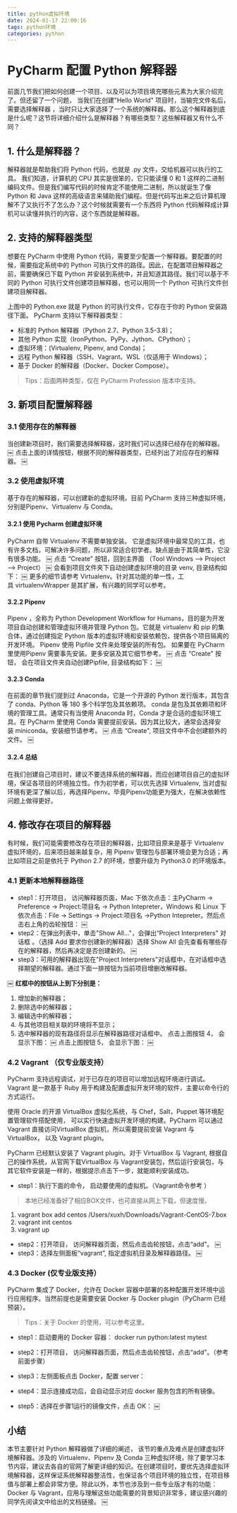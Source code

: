 ```yaml
---
title: python虚拟环境
date: 2024-01-17 22:00:16
tags: python环境
categories: python
---
```

# PyCharm 配置 Python 解释器

 前面几节我们把如何创建一个项目、以及可以为项目填充哪些元素为大家介绍完了。但还留了一个问题， 当我们在创建"Hello World" 项目时，当输完文件名后，需要选择解释器 ，当时只让大家选择了一个系统的解释器。那么这个解释器到底是什么呢？这节将详细介绍什么是解释器？有哪些类型？这些解释器又有什么不同？
## 1. 什么是解释器？
 解释器就是帮助我们将 Python 代码，也就是 .py 文件，交给机器可以执行的工具。
我们知道，计算机的 CPU 其实是很笨的，它只能读懂 0 和 1 这样的二进制编码文件。但是我们编写代码的时候肯定不能使用二进制，所以就诞生了像 Python 和 Java 这样的高级语言来辅助我们编程。但是代码写出来之后计算机理解不了又执行不了怎么办？这个时候就需要有一个东西将 Python 代码解释成计算机可以读懂并执行的内容，这个东西就是解释器。
## 2. 支持的解释器类型
 想要在 PyCharm 中使用 Python 代码，需要至少配置一个解释器。要配置的时候，需要指定系统中的 Python 可执行文件的路径。因此，在配置项目解释器之前，需要确保已下载 Python 并安装到系统中，并且知道其路径。我们可以基于不同的 Python 可执行文件创建项目解释器，也可以用同一个 Python 可执行文件创建项目解释器。
 
上图中的 Python.exe 就是 Python 的可执行文件，它存在于你的 Python 安装路径下面。
PyCharm 支持以下解释器类型：
* 标准的 Python 解释器（Python 2.7、Python 3.5-3.8)；
* 其他 Python 实现（IronPython、PyPy、Jython、CPython）；
* 虚拟环境：(Virtualenv, Pipenv, and Conda)；
* 远程 Python 解释器（SSH、Vagrant、WSL（仅适用于 Windows）；
* 基于 Docker 的解释器（Docker、Docker Compose）。

> Tips：后面两种类型，仅在 PyCharm Profession 版本中支持。

## 3. 新项目配置解释器
### 3.1 使用存在的解释器
当创建新项目时，我们需要选择解释器，这时我们可以选择已经存在的解释器。
￼
点击上面的详情按钮，根据不同的解释器类型，已经列出了对应存在的解释器。
￼
### 3.2 使用虚拟环境
基于存在的解释器，可以创建新的虚拟环境。目前 PyCharm 支持三种虚拟环境，分别是Pipenv、Virtualenv 与 Conda。
#### 3.2.1 使用 Pycharm 创建虚拟环境
PyCharm 自带 Virtualenv 不需要单独安装。 它是虚拟环境中最常见的工具，也有许多文档，可解决许多问题，所以非常适合初学者。缺点是由于其简单性，它没有很多功能。
￼
点击 “Create" 按钮，回到主界面 （Tool Windows --> Project --> Project）
￼
会看到项目文件夹下自动创建虚拟环境的目录 venv, 目录结构如下：
￼
更多的细节请参考 Virtualenv。针对其功能的单一性，工具 virtualenvWrapper 是其扩展，有兴趣的同学可以参考。
#### 3.2.2 Pipenv
Pipenv ，全称为 Python Development Workflow for Humans，目的是为开发项目自动创建和管理虚拟环境并管理 Python 包。它就是 virtualenv 和 pip 的集合体，通过创建指定 Python 版本的虚拟环境和安装依赖包，提供各个项目隔离的开发环境。
Pipenv 使用 Pipfile 文件来处理安装的所有包。 如果要在 PyCharm 里使用Pipenv 需要事先安装。更多安装及其它细节参考。
￼
点击 “Create" 按钮， 会在项目文件夹自动创建Pipfile, 目录结构如下：
￼
#### 3.2.3 Conda
在前面的章节我们提到过 Anaconda，它是一个开源的 Python 发行版本，其包含了 conda、Python 等 180 多个科学包及其依赖项。 conda 是包及其依赖项和环境的管理工具。通常只有当使用 Anaconda 时，Conda 才是合适的虚拟环境工具。在 PyCharm 里使用 Conda 需要提前安装。因为其比较大，通常会选择安装 miniconda。安装细节请参考。
￼
点击 “Create", 项目文件中不会创建额外的文件。
￼
#### 3.2.4 总结
在我们创建自己项目时，建议不要选择系统的解释器，而应创建项目自己的虚拟环境，保证各项目的环境独立性。作为初学者，可以优先选择 Virtualenv, 当对虚拟环境有更深了解以后，再选择Pipenv。毕竟Pipenv功能更为强大，在解决依赖性问题上做得更好。
## 4. 修改存在项目的解释器
有时候，我们可能需要修改存在项目的解释器，比如项目原来是基于 Virtualenv 虚拟环境的，后来项目越来越复杂，用 Pipenv 管理包与部署环境会更为合适；再比如项目之前是依托于 Python 2.7 的环境，想要升级为 Python3.0 的环境版本。
### 4.1 更新本地解释器路径
* step1：打开项目， 访问解释器页面，Mac 下依次点击：主PyCharm -> Preference -> Project:项目名 -> Python Intepreter，Windows 和 Linux 下依次点击：File -> Settings -> Project:项目名 ->Python Intepreter。然后点击右上角的齿轮按钮：
￼
* step2：在弹出列表中，单击"Show All…"，会弹出“Project Interpreters" 对话框 。（选择 Add 要求你创建新的解释器）选择 Show All 会先查看有哪些存在的解释器，然后再决定是否创建新的。
￼
* step3：可用的解释器出现在"Project Interpreters"对话框中，在对话框中选择期望的解释器。通过下面一排按钮为当前项目增删改解释器。

￼
**红框中的按钮从上到下分别是：**

1. 增加新的解释器；
2. 删除选中的解释器；
3. 编辑选中的解释器；
4. 与其他项目相关联的环境将不显示；
5. 选中解释器的现有路径将显示在解释器路径对话框中。
点击上图按钮 4， 会显示下图：
￼
点击上图按钮 5， 会显示下图：
￼
### 4.2 Vagrant （仅专业版支持）
PyCharm 支持远程调试，对于已存在的项目可以增加远程环境进行调试。Vagrant 是一款基于 Ruby 用于构建及配置虚拟开发环境的软件，主要以命令行的方式运行。

使用 Oracle 的开源 VirtualBox 虚拟化系统，与 Chef，Salt，Puppet 等环境配置管理软件搭配使用， 可以实行快速虚拟开发环境的构建。PyCharm 可以通过 Vagrant 直接访问VirtualBox 虚拟机，所以需要提前安装 Vagrant 与 VirtualBox， 以及 Vagrant plugin。

PyCharm 已经默认安装了 Vagrant plugin。对于 VirtualBox 与 Vagrant, 根据自己的操作系统，从官网下载VirtualBox 与 Vagrant安装包，然后运行安装包，与其它软件安装是一样的，根据提示点击下一步，就能顺利安装成功。

* step1：执行下面的命令， 启动要使用的虚拟机。（Vagrant命令参考 ）
 > 本地已经准备好了相应BOX文件，也可直接从网上下载，但速度慢。
 1. vagrant box add centos /Users/xuxh/Downloads/Vagrant-CentOS-7.box
 2. vagrant init centos
 3. vagrant up

* step2：打开项目， 访问解释器页面，然后点击齿轮按钮，点击“add"。
￼
* step3：选择左侧面板“vagrant”, 指定虚拟机目录及解释器路径。
￼
### 4.3 Docker (仅专业版支持）
PyCharm 集成了 Docker，允许在 Docker 容器中部署的各种配置开发环境中运行应用程序。当然前提也是需要安装 Docker 与 Docker plugin（PyCharm 已经预装）。
> Tips：关于 Docker 的使用，可以参考这里。

* step1：启动要用的 Docker 容器：
docker run python:latest mytest

* step2：打开项目， 访问解释器页面，然后点击齿轮按钮，点击“add"。（参考前面步骤）
  
* step3：左侧面板点击 Docker，配置 server：

* step4：显示连接成功后，会自动显示对应 docker 服务包含的所有镜像。
* step5：选择在步骤1运行的镜像文件，点击 OK：
￼
## 小结
本节主要针对 Python 解释器做了详细的阐述， 该节的重点及难点是创建虚拟环境解释器。涉及的 Virtualenv、Pipenv 及 Conda 三种虚拟环境，除了要学习本节内容，建议去各自的官网了解更详细的知识。在创建项目时，要优先选择虚拟环境解释器，这样保证系统解释器整洁性，也保证各个项目环境的独立性，在项目移值与部署上都会非常方便。除此以外，本节也涉及到一些专业版才有的功能：Docker 与 Vagrant，应用与理解这些功能需要的背景知识非常多，建议感兴趣的同学先阅读文中给出的文档链接。
￼